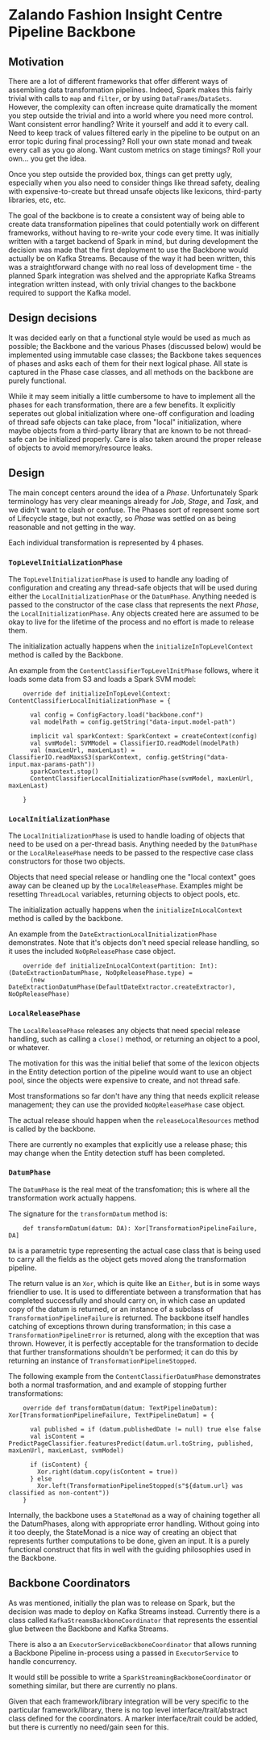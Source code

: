 # Zalando Fashion Insight Centre Pipeline Backbone

## Motivation

There are a lot of different frameworks that offer different ways of assembling data transformation pipelines.  Indeed, Spark makes this fairly trivial with calls to `map` and `filter`, or by using `DataFrames`/`DataSets`.  However, the complexity can often increase quite dramatically the moment you step outside the trivial and into a world where you need more control.  Want consistent error handling?  Write it yourself and add it to every call.  Need to keep track of values filtered early in the pipeline to be output on an error topic during final processing?  Roll your own state monad and tweak every call as you go along.  Want custom metrics on stage timings?  Roll your own...  you get the idea.

Once you step outside the provided box, things can get pretty ugly, especially when you also need to consider things like thread safety, dealing with expensive-to-create but thread unsafe objects like lexicons, third-party libraries, etc, etc.

The goal of the backbone is to create a consistent way of being able to create data transformation pipelines that could potentially work on different frameworks, without having to re-write your code every time.  It was initially written with a target backend of Spark in mind, but during development the decision was made that the first deployment to use the Backbone would actually be on Kafka Streams.  Because of the way it had been written, this was a straightforward change with no real loss of development time - the planned Spark integration was shelved and the appropriate Kafka Streams integration written instead, with only trivial changes to the backbone required to support the Kafka model.

## Design decisions

It was decided early on that a functional style would be used as much as possible;  the Backbone and the various Phases (discussed below) would be implemented using immutable case classes; the Backbone takes sequences of phases and asks each of them for their next logical phase.  All state is captured in the Phase case classes, and all methods on the backbone are purely functional.

While it may seem initially a little cumbersome to have to implement all the phases for each transformation, there are a few benefits.  It explicitly seperates out global initialization where one-off configuration and loading of thread safe objects can take place, from "local" initialization, where maybe objects from a third-party library that are known to be not thread-safe can be initialized properly.  Care is also taken around the proper release of objects to avoid memory/resource leaks.

## Design

The main concept centers around the idea of a _Phase_.  Unfortunately Spark terminology has very clear meanings already for _Job_, _Stage_, and _Task_, and we didn't want to clash or confuse.  The Phases sort of represent some sort of Lifecycle stage, but not exactly, so _Phase_ was settled on as being reasonable and not getting in the way.

Each individual transformation is represented by 4 phases.

### `TopLevelInitializationPhase`

The `TopLevelInitializationPhase` is used to handle any loading of configuration and creating any thread-safe objects that will be used during either the `LocalInitializationPhase` or the `DatumPhase`.  Anything needed is passed to the constructor of the case class that represents the next _Phase_, the `LocalInitializationPhase`.  Any objects created here are assumed to be okay to live for the lifetime of the process and no effort is made to release them.

The initialization actually happens when the `initializeInTopLevelContext` method is called by the Backbone.

An example from the `ContentClassifierTopLevelInitPhase` follows, where it loads some data from S3 and loads a Spark SVM model:

```{scala}
    override def initializeInTopLevelContext: ContentClassifierLocalInitializationPhase = {

      val config = ConfigFactory.load("backbone.conf")
      val modelPath = config.getString("data-input.model-path")

      implicit val sparkContext: SparkContext = createContext(config)
      val svmModel: SVMModel = ClassifierIO.readModel(modelPath)
      val (maxLenUrl, maxLenLast) = ClassifierIO.readMaxsS3(sparkContext, config.getString("data-input.max-params-path"))
      sparkContext.stop()
      ContentClassifierLocalInitializationPhase(svmModel, maxLenUrl, maxLenLast)

    }
```

### `LocalInitializationPhase`

The `LocalInitializationPhase` is used to handle loading of objects that need to be used on a per-thread basis.  Anything needed by the `DatumPhase` or the `LocalReleasePhase` needs to be passed to the respective case class constructors for those two objects.  

Objects that need special release or handling one the "local context" goes away can be cleaned up by the `LocalReleasePhase`.  Examples
might be resetting `ThreadLocal` variables, returning objects to object pools, etc.

The initialization actually happens when the `initializeInLocalContext` method is called by the backbone.

An example from the `DateExtractionLocalInitializationPhase` demonstrates.  Note that it's objects don't need special release handling, so it uses the included `NoOpReleasePhase` case object.

```{scala}
    override def initializeInLocalContext(partition: Int): (DateExtractionDatumPhase, NoOpReleasePhase.type) =
      (new DateExtractionDatumPhase(DefaultDateExtractor.createExtractor), NoOpReleasePhase)
```

### `LocalReleasePhase`

The `LocalReleasePhase` releases any objects that need special release handling, such as calling a `close()` method, or returning an object to a pool, or whatever.

The motivation for this was the initial belief that some of the lexicon objects in the Entity detection portion of the pipeline would want to use an object pool, since the objects were expensive to create, and not thread safe.

Most transformations so far don't have any thing that needs explicit release management; they can use the provided `NoOpReleasePhase` case object.

The actual release should happen when the `releaseLocalResources` method is called by the backbone.

There are currently no examples that explicitly use a release phase; this may change when the Entity detection stuff has been completed.

### `DatumPhase`

The `DatumPhase` is the real meat of the transfomation; this is where all the transformation work actually happens.

The signature for the `transformDatum` method is:

```{scala}
    def transformDatum(datum: DA): Xor[TransformationPipelineFailure, DA]
```

`DA` is a parametric type representing the actual case class that is being used to carry all the fields as the object gets moved along the transformation pipeline.

The return value is an `Xor`, which is quite like an `Either`, but is in some ways friendlier to use.  It is used to differentiate between a transformation that has completed successfully and should carry on, in which case an updated copy of the datum is returned, or an instance of a subclass of `TransformationPipelineFailure` is returned.  The backbone itself handles catching of exceptions thrown during transformation; in this case a `TransformationPipelineError` is returned, along with the exception that was thrown.  However, it is perfectly acceptable for the transformation to decide that further transformations shouldn't be performed; it can do this by returning an instance of `TransformationPipelineStopped`.

The following example from the `ContentClassifierDatumPhase` demonstrates both a normal trasformation, and and example of stopping further transformations:

```{scala}
    override def transformDatum(datum: TextPipelineDatum): Xor[TransformationPipelineFailure, TextPipelineDatum] = {

      val published = if (datum.publishedDate != null) true else false
      val isContent = PredictPageClassifier.featuresPredict(datum.url.toString, published, maxLenUrl, maxLenLast, svmModel)

      if (isContent) {
        Xor.right(datum.copy(isContent = true))
      } else
        Xor.left(TransformationPipelineStopped(s"${datum.url} was classified as non-content"))
    }
```

Internally, the backbone uses a `StateMonad` as a way of chaining together all the DatumPhases, along with appropriate error handling.  Without going into it too deeply, the StateMonad is a nice way of creating an object that represents further computations to be done, given an input.  It is a purely functional construct that fits in well with the guiding philosophies used in the Backbone.

## Backbone Coordinators

As was mentioned, initially the plan was to release on Spark, but the decision was made to deploy on Kafka Streams instead.  Currently there is a class called `KafkaStreamsBackboneCoordinator` that represents the essential glue between the Backbone and Kafka Streams.

There is also a an `ExecutorServiceBackboneCoordinator` that allows running a Backbone Pipeline in-process using a passed in `ExecutorService` to handle concurrency.

It would still be possible to write a `SparkStreamingBackboneCoordinator` or something similar, but there are currently no plans.

Given that each framework/library integration will be very specific to the particular framework/library, there is no top level interface/trait/abstract class defined for the coordinators.  A marker interface/trait could be added, but there is currently no need/gain seen for this.
